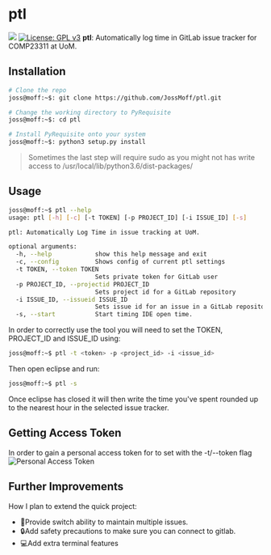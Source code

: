 ﻿# ptl

<a target="_blank" href="https://www.python.org/downloads/" title="Python version"><img src="https://img.shields.io/badge/python-%3E=_3.6-green.svg"></a>
[![License: GPL v3](https://img.shields.io/badge/License-GPLv3-blue.svg)](https://www.gnu.org/licenses/gpl-3.0)
**ptl**: Automatically log time in GitLab issue tracker for COMP23311 at UoM.

## Installation

```bash
# Clone the repo
joss@moff:~$: git clone https://github.com/JossMoff/ptl.git

# Change the working directory to PyRequisite
joss@moff:~$: cd ptl

# Install PyRequisite onto your system
joss@moff:~$: python3 setup.py install
```

> Sometimes the last step will require sudo as you might not has write access to /usr/local/lib/python3.6/dist-packages/

## Usage

```bash
joss@moff:~$ ptl --help
usage: ptl [-h] [-c] [-t TOKEN] [-p PROJECT_ID] [-i ISSUE_ID] [-s]

ptl: Automatically Log Time in issue tracking at UoM.

optional arguments:
  -h, --help            show this help message and exit
  -c, --config          Shows config of current ptl settings
  -t TOKEN, --token TOKEN
                        Sets private token for GitLab user
  -p PROJECT_ID, --projectid PROJECT_ID
                        Sets project id for a GitLab repository
  -i ISSUE_ID, --issueid ISSUE_ID
                        Sets issue id for an issue in a GitLab repository
  -s, --start           Start timing IDE open time.
```

In order to correctly use the tool you will need to set the TOKEN, PROJECT_ID and ISSUE_ID using: 

```bash
joss@moff:~$ ptl -t <token> -p <project_id> -i <issue_id>
```

Then open eclipse and run:

```bash
joss@moff:~$ ptl -s
```

Once eclipse has closed it will then write the time you've spent rounded up to the nearest hour in the selected issue tracker. 

## Getting Access Token
In order to gain a personal access token for to set with the -t/--token flag
![Personal Access Token](https://lh3.googleusercontent.com/LQs9VES1FwjJotwQnmPut4-4qNQPKZUIjIQnIeIvm8Itu-F4zQUMRRLkamIOrAJVDZaCU0ilhwAI)
## Further Improvements

How I plan to extend the quick project:

 - 🍎Provide switch ability to maintain multiple issues.
 - 🔒Add safety precautions to make sure you can connect to gitlab.
 - 💻Add extra terminal features

